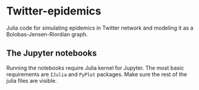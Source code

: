 # Twitter-epidemics

Julia code for simulating epidemics in Twitter network and modeling it as a Bolobas-Jensen-Riordian graph.

## The Jupyter notebooks 

Running the notebooks require Julia kernel for Jupyter. 
The most basic requirements are `IJulia` and `PyPlot` packages. 
Make sure the rest of the julia files are visible.
